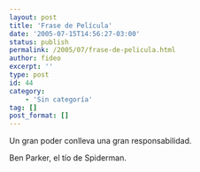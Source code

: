 ```yaml
---
layout: post
title: 'Frase de Película'
date: '2005-07-15T14:56:27-03:00'
status: publish
permalink: /2005/07/frase-de-pelicula.html
author: fideo
excerpt: ''
type: post
id: 44
category:
    - 'Sin categoría'
tag: []
post_format: []
---
```

Un gran poder conlleva una gran responsabilidad.

Ben Parker, el tío de Spiderman.
